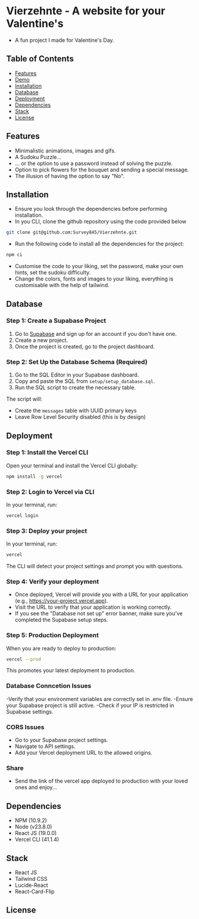 # Vierzehnte - A website for your Valentine's

- A fun project I made for Valentine's Day.

## Table of Contents

- [Features](#features)
- [Demo](#demo)
- [Installation](#installation)
- [Database](#database)
- [Deployment](#deployment)
- [Dependencies](#dependencies)
- [Stack](#stack)
- [License](#license)

## Features

- Minimalistic animations, images and gifs.
- A Sudoku Puzzle...
- ... or the option to use a password instead of solving the puzzle.
- Option to pick flowers for the bouquet and sending a special message.
- The illusion of having the option to say "No".

## Installation

- Ensure you look through the dependencies before performing installation.
- In you CLI, clone the github repository using the code provided below

```bash
git clone git@github.com:Survey845/Vierzehnte.git
```

- Run the following code to install all the dependencies for the project:

```bash
npm ci
```

- Customise the code to your liking, set the password, make your own hints, set the sudoku difficulty.
- Change the colors, fonts and images to your liking, everything is customisable with the help of tailwind.

## Database

### Step 1: Create a Supabase Project

1. Go to [Supabase](https://supabase.com/) and sign up for an account if you don't have one.
2. Create a new project.
3. Once the project is created, go to the project dashboard.

### Step 2: Set Up the Database Schema (Required)

1. Go to the SQL Editor in your Supabase dashboard.
2. Copy and paste the SQL from `setup/setup_database.sql`.
3. Run the SQL script to create the necessary table.

The script will:

- Create the `messages` table with UUID primary keys
- Leave Row Level Security disabled (this is by design)

## Deployment

### Step 1: Install the Vercel CLI

Open your terminal and install the Vercel CLI globally:

```bash
npm install -g vercel
```

### Step 2: Login to Vercel via CLI

In your terminal, run:

```bash
vercel login
```

### Step 3: Deploy your project

In your terminal, run:

```bash
vercel
```

The CLI will detect your project settings and prompt you with questions.

### Step 4: Verify your deployment

- Once deployed, Vercel will provide you with a URL for your application (e.g., https://your-project.vercel.app).
- Visit the URL to verify that your application is working correctly.
- If you see the "Database not set up" error banner, make sure you've completed the Supabase setup steps.

### Step 5: Production Deployment

When you are ready to deploy to production:

```bash
vercel --prod
```

This promotes your latest deployment to production.

### Database Conncetion Issues

-Verify that your environment variables are correctly set in .env file.
-Ensure your Supabase project is still active.
-Check if your IP is restricted in Supabase settings.

### CORS Issues

- Go to your Supabase project settings.
- Navigate to API settings.
- Add your Vercel deployment URL to the allowed origins.

### Share

- Send the link of the vercel app deployed to production with your loved ones and enjoy...

## Dependencies

- NPM (10.9.2)
- Node (v23.8.0)
- React JS (19.0.0)
- Vercel CLI (41.1.4)

## Stack

- React JS
- Tailwind CSS
- Lucide-React
- React-Card-Flip

## License
